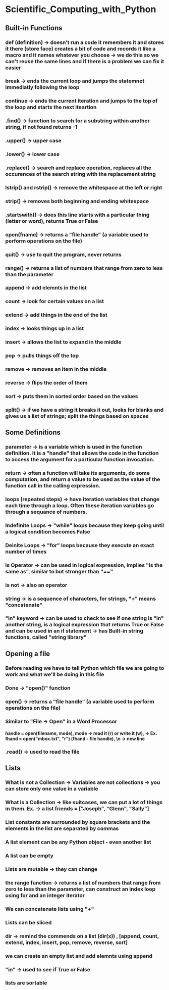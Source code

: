 # Scientific_Computing_with_Python

## Built-in Functions
### def (definition) -> doesn't run a code it remembers it and stores it there (store face) creates a bit of code and records it like a macro and it names whatever you choose -> we do this so we can't reuse the same lines and if there is a problem we can fix it easier
### break -> ends the current loop and jumps the statemnet immediatly following the loop
### continue -> ends the current iteration and jumps to the top of the loop and starts the next iteartion
### .find() -> function to search for a substring within another string, if not found returns -1
### .upper() -> upper case
### .lower() -> lower case 
### .replace() -> search and replace operation, replaces all the occurences of the search string with the replacement string
### lstrip() and rstrip() -> remove the whitespace at the left or right
### strip() -> removes both beginning and ending whitespace
### .startswith() -> does this line starts with a particular thing (letter or word), returns True or False
### open(fname) -> returns a "file handle" (a variable used to perform operations on the file)
### quit() -> use to quit the program, never returns
### range() -> returns a list of numbers that range from zero to less than the parameter
### append -> add elemnts in the list
### count -> look for certain values on a list
### extend -> add things in the end of the list
### index -> looks things up in a list
### insert -> allows the list to expand in the middle
### pop -> pulls things off the top
### remove -> removes an item in the middle
### reverse -> flips the order of them
### sort -> puts them in sorted order based on the values
### split() -> if we have a string it breaks it out, looks for blanks and gives us a list of strings; split the things based on spaces

## Some Definitions
### parameter -> is a variable which is used in the function definition. It is a "handle" that allows the code in the function to access the argument for a particular function invocation.
### return -> often a function will take its arguments, do some computation, and return a value to be used as the value of the function call in the calling expression. 
### loops (repeated steps) -> have iteration variables that change each time through a loop. Often these iteration variables go through a sequance of numbers.
### Indefinite Loops -> "while" loops because they keep going until a logical condition becomes False
### Deinite Loops -> "for" loops because they execute an exact number of times
### is Operator -> can be used in logical expression, implies "is the same as", similar to but stronger than "=="
### is not -> also an operator
### string -> is a sequence of characters, for strings, "+" means "concatenate"
### "in" keyword -> can be used to check to see if one string is "in" another string, is a logical expression that returns True or False and can be used in an if statement -> has Built-in string functions, called "string library" 

## Opening a file
### Before reading we have to tell Python which file we are going to work and what we'll be doing in this file
### Done -> "open()" function
### open() -> returns a "file handle" (a variable used to perform operations on the file)
### Similar to "File -> Open" in a Word Processor
#### handle = open(filename, mode), mode -> read it (r) or write it (w), -> Ex. fhand = open("mbox.txt", "r") (fhand - file handle), \n -> new line
### .read() -> used to read the file

## Lists
### What is not a Collection -> Variables are not collections -> you can store only one value in a variable
### What is a Collection -> like suitcases, we can put a lot of things in them. Ex. -> a list friends = ["Joseph", "Glenn", "Sally"]
### List constants are surrounded by square brackets and the elements in the list are separated by commas
### A list element can be any Python object - even another list
### A list can be empty
### Lists are mutable -> they can change
### the range function -> returns a list of numbers that range from zero to less than the parameter, can construct an index loop using for and an integer iterator
### We can concatenate lists using "+"
### Lists can be sliced
### dir -> remind the commends on a list (dir(x)) , [append, count, extend, index, insert, pop, remove, reverse, sort]
### we can create an empty list and add elemnts using append
### "in" -> used to see if True or False
### lists are sortable 